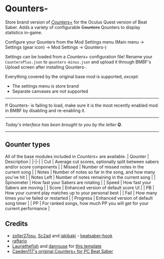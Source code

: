 # Qounters-

Store brand version of [*Counters+*](https://github.com/Caeden117/CountersPlus) for the Oculus Quest version of Beat Saber. Adds a variety of configurable ~~Counters~~ Qounters to display statistics in-game.

Configure your Qounters from the Mod Settings menu (Main menu → Settings (gear icon) → Mod Settings → Qounters-)

Settings can be loaded from a *Counters+* configuration file! Rename your `CountersPlus.json` to `qounters-minus.json` and upload it through BMBF's Upload screen after installing Qounters-.

Everything covered by the original base mod is supported, *except*:
- The settings menu is store brand
- Separate canvases are not supported

---

If Qounters- is failing to load, make sure it is the most recently enabled mod in BMBF by disabling and re-enabling it.

---

*Today's interface has been brought to you by the letter **Q***.

---

## Qounter types
All of the base modules included in *Counters+* are available.
| Qounter | Description |
|-|-|
| Cut | Average cut scores, optionally split between sabers and/or score components |
| Missed | Number of missed notes in the current song |
| Notes | Number of notes so far in the song, and how many you've hit |
| Notes Left | Number of notes remaining in the current song |
| Spinometer | How fast your Sabers are rotating |
| Speed | How fast your Sabers are moving |
| Score | Enhanced version of default score UI |
| PB | How your current play matches up to your personal best |
| Fail | How many times you've failed or restarted |
| Progress | Enhanced version of default song timer |
| PP | For ranked songs, how much PP you will get for your current performance |

## Credits

* [zoller27osu](https://github.com/zoller27osu), [Sc2ad](https://github.com/Sc2ad) and [jakibaki](https://github.com/jakibaki) - [beatsaber-hook](https://github.com/sc2ad/beatsaber-hook)
* [raftario](https://github.com/raftario)
* [Lauriethefish](https://github.com/Lauriethefish) and [danrouse](https://github.com/danrouse) for [this template](https://github.com/Lauriethefish/quest-mod-template)
* [Caeden117's original Counters+ for PC Beat Saber](https://github.com/Caeden117/CountersPlus)
